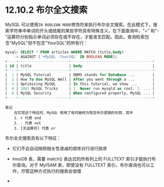 # 12.10.2 布尔全文搜索

MySQL 可以使用`IN BOOLEAN MODE`修饰符来执行布尔全文搜索。在此模式下，搜索字符串中单词的开头或结尾的某些字符具有特殊含义。在下面查询中，"+" 和"-"运算符分别指示单词必须存在或不存在，才能发生匹配。因此，查询检索包含"MySQL"但不包含"YourSQL"的所有行：

```sql
mysql> SELECT * FROM articles WHERE MATCH (title,body)
    -> AGAINST ('+MySQL -YourSQL' IN BOOLEAN MODE);
+----+-----------------------+-------------------------------------+
| id | title                 | body                                |
+----+-----------------------+-------------------------------------+
|  1 | MySQL Tutorial        | DBMS stands for DataBase ...        |
|  2 | How To Use MySQL Well | After you went through a ...        |
|  3 | Optimizing MySQL      | In this tutorial, we show ...       |
|  4 | 1001 MySQL Tricks     | 1. Never run mysqld as root. 2. ... |
|  6 | MySQL Security        | When configured properly, MySQL ... |
+----+-----------------------+-------------------------------------+
```

```textile
笔记
    在实现这个特征时，MySQL 使用了有时被称为隐含布尔逻辑的东西，其中
    1. + 代表 and
    2. - 代表 not
    3. [无运算符] 代表 or
```

布尔全文搜索具有以下特征：

+ 它们不会自动按照相关性递减的顺序对行进行排序

+ InnoDB 表，需要 match() 表达式的所有列上的 FULLTEXT 索引才能执行布尔查询。对于 MyISAM 表，即使没有 FULLTEXT 索引，布尔查询也可以工作，尽管这种方式执行的搜索会很慢

+ 
